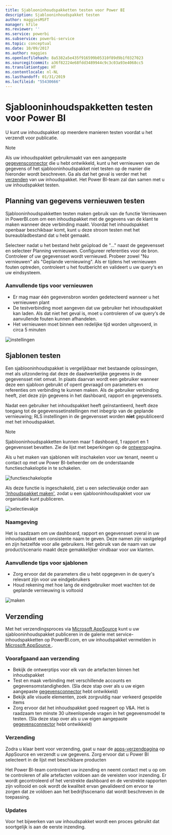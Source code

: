 ```yaml
---
title: Sjablooninhoudspakketten testen voor Power BI
description: Sjablooninhoudspakket testen
author: maggiesMSFT
manager: kfile
ms.reviewer: ''
ms.service: powerbi
ms.subservice: powerbi-service
ms.topic: conceptual
ms.date: 10/09/2017
ms.author: maggies
ms.openlocfilehash: 8a5382a5e435f916599b05310f89d9b1f0327023
ms.sourcegitcommit: a36f82224e68fdd3489944c9c3c03a93e4068cc5
ms.translationtype: HT
ms.contentlocale: nl-NL
ms.lasthandoff: 01/31/2019
ms.locfileid: "55430666"
---
```

# <a name="testing-template-content-packs-for-power-bi"></a>Sjablooninhoudspakketten testen voor Power BI
U kunt uw inhoudspakket op meerdere manieren testen voordat u het verzendt voor publicatie.  

> [!NOTE]
> Als uw inhoudspakket gebruikmaakt van een aangepaste [gegevensconnector](https://aka.ms/DataConnectors) die u hebt ontwikkeld, kunt u het vernieuwen van de gegevens of het sjablooninhoudspakket niet testen op de manier die hieronder wordt beschreven. Ga als dat het geval is verder met het [verzenden](#submission) van uw inhoudspakket. Het Power BI-team zal dan samen met u uw inhoudspakket testen.
> 
> 

## <a name="testing-scheduled-data-refresh"></a>Planning van gegevens vernieuwen testen
Sjablooninhoudspakketten testen maken gebruik van de functie Vernieuwen in PowerBI.com om een inhoudspakket met de gegevens van de klant te maken wanneer deze verbinding maakt. Voordat het inhoudspakket openbaar beschikbaar komt, kunt u deze stroom testen met het bureaubladbestand dat u hebt gemaakt.

Selecteer nadat u het bestand hebt geüpload de "…" naast de gegevensset en selecteer Planning vernieuwen. Configureer referenties voor de bron. Controleer of uw gegevensset wordt vernieuwd. Probeer zowel "Nu vernieuwen" als "Geplande vernieuwing". Als er tijdens het vernieuwen fouten optreden, controleert u het foutbericht en valideert u uw query‘s en uw eindsysteem.

### <a name="additional-refresh-tips"></a>Aanvullende tips voor vernieuwen
* Er mag maar één gegevensbron worden gedetecteerd wanneer u het vernieuwen plant  
* De testverbinding moet aangeven dat uw gebruiker het inhoudspakket kan laden. Als dat niet het geval is, moet u controleren of uw query‘s de aanvullende fouten kunnen afhandelen.  
* Het vernieuwen moet binnen een redelijke tijd worden uitgevoerd, in circa 5 minuten  

![instellingen](media/template-content-pack-testing/scheduledrefresh.png)

<a name="templates"></a>

## <a name="testing-templates"></a>Sjablonen testen
Een sjablooninhoudspakket is vergelijkbaar met bestaande oplossingen, met als uitzondering dat deze de daadwerkelijke gegevens in de gegevensset niet omvat. In plaats daarvan wordt een gebruiker wanneer deze een sjabloon gebruikt of opent gevraagd om parameters en referenties om verbinding te kunnen maken. Als de gebruiker verbinding heeft, ziet deze zijn gegevens in het dashboard, rapport en gegevenssets. 

Nadat een gebruiker het inhoudspakket heeft geïnstantieerd, heeft deze toegang tot de gegevenssetinstellingen met inbegrip van de geplande vernieuwing; RLS instellingen in de gegevensset worden **niet** gepubliceerd met het inhoudspakket.  

> [!NOTE]
> Sjablooninhoudspakketten kunnen maar 1 dashboard, 1 rapport en 1 gegevensset bevatten. Zie de lijst met beperkingen op de [ontwerp](template-content-pack-authoring.md#restrictions)pagina. 
> 
> 

Als u het maken van sjablonen wilt inschakelen voor uw tenant, neemt u contact op met uw Power BI-beheerder om de onderstaande functieschakeloptie in te schakelen. 

![functieschakeloptie](media/template-content-pack-testing/featureswitch.png)

Als deze functie is ingeschakeld, ziet u een selectievakje onder aan ['Inhoudspakket maken'](https://app.powerbi.com/groups/me/publish-content/), zodat u een sjablooninhoudspakket voor uw organisatie kunt publiceren. 

![selectievakje](media/template-content-pack-testing/checkbox.png)

### <a name="naming"></a>Naamgeving
Het is raadzaam om uw dashboard, rapport en gegevensset overal in uw inhoudspakket een consistente naam te geven. Deze namen zijn vastgelegd en zijn hetzelfde voor alle gebruikers. Het gebruik van de naam van uw product/scenario maakt deze gemakkelijker vindbaar voor uw klanten.

### <a name="additional-template-tips"></a>Aanvullende tips voor sjablonen
* Zorg ervoor dat de parameters die u hebt opgegeven in de query's relevant zijn voor uw eindgebruikers
* Houd rekening met hoe lang de eindgebruiker moet wachten tot de geplande vernieuwing is voltooid

![maken](media/template-content-pack-testing/createtemplate.png)

<a name="submission"></a>

## <a name="submission"></a>Verzending
Met het verzendingsproces via [Microsoft AppSource](https://appsource.microsoft.com/partners/list-an-app) kunt u uw sjablooninhoudspakket publiceren in de galerie met service-inhoudspakketten op PowerBI.com, en uw inhoudspakket vermelden in [Microsoft AppSource ](http://appsource.microsoft.com).

### <a name="before-submission"></a>Voorafgaand aan verzending
* Bekijk de ontwerptips voor elk van de artefacten binnen het inhoudspakket
* Test en maak verbinding met verschillende accounts en gegevensomstandigheden. (Sla deze stap over als u uw eigen aangepaste [gegevensconnector](https://aka.ms/DataConnectors) hebt ontwikkeld)
* Bekijk alle visuele elementen, zoek zorgvuldig naar verkeerd gespelde items
* Zorg ervoor dat het inhoudspakket goed reageert op V&A. Het is raadzaam ten minste 30 uiteenlopende vragen in het gegevensmodel te testen. (Sla deze stap over als u uw eigen aangepaste [gegevensconnector](https://aka.ms/DataConnectors) hebt ontwikkeld)

### <a name="submission"></a>Verzending
Zodra u klaar bent voor verzending, gaat u naar de [apps-verzendpagina](https://appsource.microsoft.com/partners/list-an-app) op AppSource en verzendt u uw gegevens. Zorg ervoor dat u Power BI selecteert in de lijst met beschikbare producten

Het Power BI-team controleert uw inzending en neemt contact met u op om te controleren of alle artefacten voldoen aan de vereisten voor inzending. Er wordt gecontroleerd of het verstrekte dashboard en de verstrekte rapporten zijn voltooid en ook wordt de kwaliteit ervan gevalideerd om ervoor te zorgen dat ze voldoen aan het bedrijfsscenario dat wordt beschreven in de toepassing.

### <a name="updates"></a>Updates
Voor het bijwerken van uw inhoudspakket wordt een proces gebruikt dat soortgelijk is aan de eerste inzending. 

